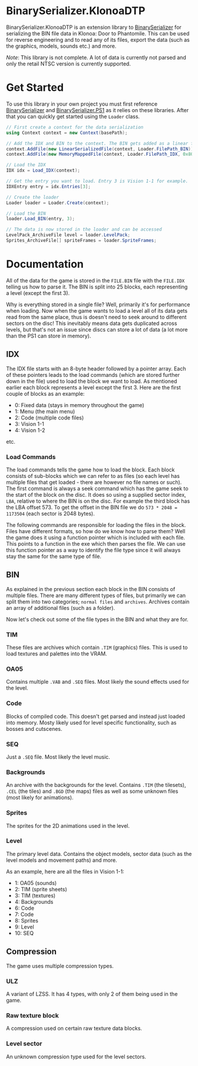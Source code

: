 # BinarySerializer.KlonoaDTP
BinarySerializer.KlonoaDTP is an extension library to [BinarySerializer](https://github.com/RayCarrot/BinarySerializer) for serializing the BIN file data in Klonoa: Door to Phantomile. This can be used for reverse engineering and to read any of its files, export the data (such as the graphics, models, sounds etc.) and more.

*Note*: This library is not complete. A lot of data is currently not parsed and only the retail NTSC version is currently supported.

# Get Started
To use this library in your own project you must first reference [BinarySerializer](https://github.com/RayCarrot/BinarySerializer) and [BinarySerializer.PS1](https://github.com/RayCarrot/BinarySerializer.PS1) as it relies on these libraries. After that you can quickly get started using the `Loader` class.

```cs
// First create a context for the data serialization
using Context context = new Context(basePath);

// Add the IDX and BIN to the context. The BIN gets added as a linear file while the IDX has to be memory mapped.
context.AddFile(new LinearSerializedFile(context, Loader.FilePath_BIN));
context.AddFile(new MemoryMappedFile(context, Loader.FilePath_IDX, 0x80010000));

// Load the IDX
IDX idx = Load_IDX(context);

// Get the entry you want to load. Entry 3 is Vision 1-1 for example.
IDXEntry entry = idx.Entries[3];

// Create the loader
Loader loader = Loader.Create(context);

// Load the BIN
loader.Load_BIN(entry, 3);

// The data is now stored in the loader and can be accessed
LevelPack_ArchiveFile level = loader.LevelPack;
Sprites_ArchiveFile[] spriteFrames = loader.SpriteFrames;
```

# Documentation
All of the data for the game is stored in the `FILE.BIN` file with the `FILE.IDX` telling us how to parse it. The BIN is split into 25 blocks, each representing a level (except the first 3).

Why is everything stored in a single file? Well, primarily it's for performance when loading. Now when the game wants to load a level all of its data gets read from the same place, thus is doesn't need to seek around to different sectors on the disc! This inevitably means data gets duplicated across levels, but that's not an issue since discs can store a lot of data (a lot more than the PS1 can store in memory).

## IDX
The IDX file starts with an 8-byte header followed by a pointer array. Each of these pointers leads to the load commands (which are stored further down in the file) used to load the block we want to load. As mentioned earlier each block represents a level except the first 3. Here are the first couple of blocks as an example:

- 0: Fixed data (stays in memory throughout the game)
- 1: Menu (the main menu)
- 2: Code (multiple code files)
- 3: Vision 1-1
- 4: Vision 1-2

etc.

### Load Commands
The load commands tells the game how to load the block. Each block consists of sub-blocks which we can refer to as files (so each level has multiple files that get loaded - there are however no file names or such). The first command is always a seek command which has the game seek to the start of the block on the disc. It does so using a supplied sector index, `LBA`, relative to where the BIN is on the disc. For example the third block has the LBA offset 573. To get the offset in the BIN file we do `573 * 2048 = 1173504` (each sector is 2048 bytes).

The following commands are responsible for loading the files in the block. Files have different formats, so how do we know how to parse them? Well the game does it using a function pointer which is included with each file. This points to a function in the exe which then parses the file. We can use this function pointer as a way to identify the file type since it will always stay the same for the same type of file.

## BIN
As explained in the previous section each block in the BIN consists of multiple files. There are many different types of files, but primarily we can split them into two categories; `normal files` and `archives`. Archives contain an array of additional files (such as a folder).

Now let's check out some of the file types in the BIN and what they are for.

### TIM
These files are archives which contain `.TIM` (graphics) files. This is used to load textures and palettes into the VRAM.

### OA05
Contains multiple `.VAB` and `.SEQ` files. Most likely the sound effects used for the level.

### Code
Blocks of compiled code. This doesn't get parsed and instead just loaded into memory. Mosty likely used for level specific functionality, such as bosses and cutscenes.

### SEQ
Just a `.SEQ` file. Most likely the level music.

### Backgrounds
An archive with the backgrounds for the level. Contains `.TIM` (the tilesets), `.CEL` (the tiles) and `.BGD` (the maps) files as well as some unknown files (most likely for animations).

### Sprites
The sprites for the 2D animations used in the level.

### Level
The primary level data. Contains the object models, sector data (such as the level models and movement paths) and more.

As an example, here are all the files in Vision 1-1:
- 1: OA05 (sounds)
- 2: TIM (sprite sheets)
- 3: TIM (textures)
- 4: Backgrounds
- 6: Code
- 7: Code
- 8: Sprites
- 9: Level
- 10: SEQ

## Compression
The game uses multiple compression types.

### ULZ
A variant of LZSS. It has 4 types, with only 2 of them being used in the game.

### Raw texture block
A compression used on certain raw texture data blocks.

### Level sector
An unknown compression type used for the level sectors.